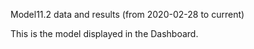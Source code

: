 Model11.2 data and results (from 2020-02-28 to current)

This is the model displayed in the Dashboard.
